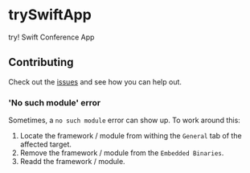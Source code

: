 # trySwiftApp
try! Swift Conference App

## Contributing
Check out the [issues](https://github.com/tryswift/trySwiftNYC/issues) and see how you can help out.

### 'No such module' error
Sometimes, a `no such module` error can show up. To work around this:
1. Locate the framework / module from withing the `General` tab of the affected target.
2. Remove the framework / module from the `Embedded Binaries`.
3. Readd the framework / module.
